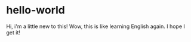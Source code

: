 # hello-world
Hi, i'm a little new to this!
Wow, this is like learning English again.
I hope I get it!
